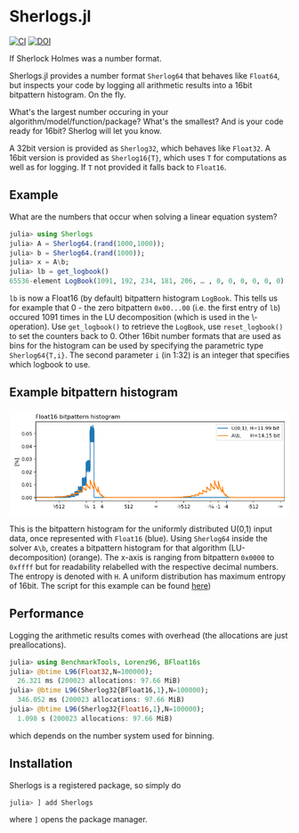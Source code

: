 # Sherlogs.jl
[![CI](https://github.com/milankl/Sherlogs.jl/actions/workflows/CI.yml/badge.svg)](https://github.com/milankl/Sherlogs.jl/actions/workflows/CI.yml)
[![DOI](https://zenodo.org/badge/214412644.svg)](https://zenodo.org/badge/latestdoi/214412644)

If Sherlock Holmes was a number format.

Sherlogs.jl provides a number format `Sherlog64` that behaves like `Float64`, but inspects your code by logging all arithmetic results into a 16bit bitpattern histogram. On the fly.

What's the largest number occuring in your algorithm/model/function/package? What's the smallest? And is your code ready for 16bit? Sherlog will let you know.

A 32bit version is provided as `Sherlog32`, which behaves like `Float32`.
A 16bit version is provided as `Sherlog16{T}`, which uses `T` for computations as well as for logging. If `T` not provided it falls back to `Float16`.

## Example

What are the numbers that occur when solving a linear equation system?

```julia
julia> using Sherlogs
julia> A = Sherlog64.(rand(1000,1000));
julia> b = Sherlog64.(rand(1000));
julia> x = A\b;
julia> lb = get_logbook()
65536-element LogBook(1091, 192, 234, 181, 206, … , 0, 0, 0, 0, 0, 0)
```
`lb` is now a Float16 (by default) bitpattern histogram `LogBook`. This tells us for example that  0 - the zero bitpattern `0x00...00` (i.e. the first entry of `lb`) occured 1091 times in the LU decomposition (which is used in the \\-operation). Use `get_logbook()` to retrieve the `LogBook`, use `reset_logbook()` to set the counters back to 0. Other 16bit number formats that are used as bins for the histogram can be used by specifying the parametric type `Sherlog64{T,i}`. The second parameter `i` (in 1:32) is an integer that specifies which logbook to use. 

## Example bitpattern histogram

![bitpattern](figs/matrixsolve.png?raw=true "Bitpattern Histogram")

This is the bitpattern histogram for the uniformly distributed U(0,1) input data, once represented with `Float16` (blue). Using `Sherlog64` inside the solver `A\b`, creates a bitpattern histogram for that algorithm (LU-decomposition) (orange).
The x-axis is ranging from bitpattern `0x0000` to `0xffff` but for readability relabelled with the respective decimal numbers. The entropy is denoted with `H`. A uniform distribution has maximum entropy of 16bit. The script for this example can be found [here](https://github.com/milankl/Sherlogs.jl/blob/master/example/matrix_solve.jl))

## Performance

Logging the arithmetic results comes with overhead (the allocations are just preallocations).
```julia
julia> using BenchmarkTools, Lorenz96, BFloat16s
julia> @btime L96(Float32,N=100000);
  26.321 ms (200023 allocations: 97.66 MiB)
julia> @btime L96(Sherlog32{BFloat16,1},N=100000);
  346.052 ms (200023 allocations: 97.66 MiB)
julia> @btime L96(Sherlog32{Float16,1},N=100000);
  1.098 s (200023 allocations: 97.66 MiB)
```
which depends on the number system used for binning.

## Installation
Sherlogs is a registered package, so simply do
```julia
julia> ] add Sherlogs
```
where `]` opens the package manager.
